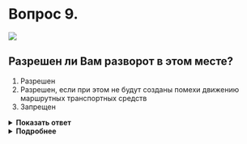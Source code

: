 # Вопрос 9.

![](https://s.drom.ru/i24227/pdd/tickets/2016/1542608840.jpg)

## Разрешен ли Вам разворот в этом месте?

1. Разрешен
2. Разрешен, если при этом не будут созданы помехи движению маршрутных транспортных средств
3. Запрещен

<details>
<summary><b>Показать ответ</b></summary>
Правильный ответ: 3
</details>
<details>
<summary><b>Подробнее</b></summary>
Разворот в местах остановок маршрутных транспортных средств запрещен.
(Пункт 8.11 ПДД)
</details>